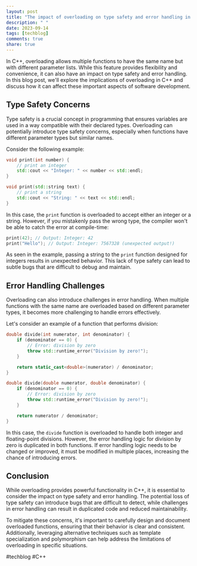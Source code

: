 ```yaml
---
layout: post
title: "The impact of overloading on type safety and error handling in C++"
description: " "
date: 2023-09-14
tags: [techblog]
comments: true
share: true
---
```


In C++, overloading allows multiple functions to have the same name but with different parameter lists. While this feature provides flexibility and convenience, it can also have an impact on type safety and error handling. In this blog post, we'll explore the implications of overloading in C++ and discuss how it can affect these important aspects of software development.

## Type Safety Concerns

Type safety is a crucial concept in programming that ensures variables are used in a way compatible with their declared types. Overloading can potentially introduce type safety concerns, especially when functions have different parameter types but similar names.

Consider the following example:

```cpp
void print(int number) {
    // print an integer
    std::cout << "Integer: " << number << std::endl;
}

void print(std::string text) {
    // print a string
    std::cout << "String: " << text << std::endl;
}
```

In this case, the `print` function is overloaded to accept either an integer or a string. However, if you mistakenly pass the wrong type, the compiler won't be able to catch the error at compile-time:

```cpp
print(42); // Output: Integer: 42
print("Hello"); // Output: Integer: 7567328 (unexpected output!)
```

As seen in the example, passing a string to the `print` function designed for integers results in unexpected behavior. This lack of type safety can lead to subtle bugs that are difficult to debug and maintain.

## Error Handling Challenges

Overloading can also introduce challenges in error handling. When multiple functions with the same name are overloaded based on different parameter types, it becomes more challenging to handle errors effectively.

Let's consider an example of a function that performs division:

```cpp
double divide(int numerator, int denominator) {
    if (denominator == 0) {
        // Error: division by zero
        throw std::runtime_error("Division by zero!");
    }

    return static_cast<double>(numerator) / denominator;
}

double divide(double numerator, double denominator) {
    if (denominator == 0) {
        // Error: division by zero
        throw std::runtime_error("Division by zero!");
    }

    return numerator / denominator;
}
```

In this case, the `divide` function is overloaded to handle both integer and floating-point divisions. However, the error handling logic for division by zero is duplicated in both functions. If error handling logic needs to be changed or improved, it must be modified in multiple places, increasing the chance of introducing errors.

## Conclusion

While overloading provides powerful functionality in C++, it is essential to consider the impact on type safety and error handling. The potential loss of type safety can introduce bugs that are difficult to detect, while challenges in error handling can result in duplicated code and reduced maintainability.

To mitigate these concerns, it's important to carefully design and document overloaded functions, ensuring that their behavior is clear and consistent. Additionally, leveraging alternative techniques such as template specialization and polymorphism can help address the limitations of overloading in specific situations.

#techblog #C++